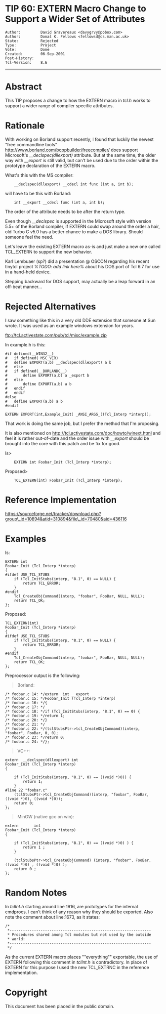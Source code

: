 # TIP 60: EXTERN Macro Change to Support a Wider Set of Attributes
	Author:         David Gravereaux <davygrvy@pobox.com>
	Author:         Donal K. Fellows <fellowsd@cs.man.ac.uk>
	State:          Rejected
	Type:           Project
	Vote:           Done
	Created:        06-Sep-2001
	Post-History:   
	Tcl-Version:    8.6
-----

# Abstract

This TIP proposes a change to how the EXTERN macro in _tcl.h_ works
to support a wider range of compiler specific attributes.

# Rationale

With working on Borland support recently, I found that luckily the
newest "free commandline tools"
<http://www.borland.com/bcppbuilder/freecompiler/>  does support
Microsoft's _\_\_declspec\(dllexport\)_ attribute.  But at the same
time, the older way with _\_\_export_ is still valid, but can't be
used due to the order within the prototype declaration of the EXTERN
macro.

What's this with the MS compiler:

		__declspec(dllexport) __cdecl int func (int a, int b);

will have to be this with Borland:

		int __export __cdecl func (int a, int b);

The order of the attribute needs to be after the return type.

Even though _\_\_declspec_ is supported in the Microsoft style with
version 5.5\+ of the Borland compiler, if EXTERN could swap around the
order a hair, old Turbo C v5.0 has a better chance to make a DOS
library.  Should someone feel the need.

Let's leave the existing EXTERN macro as-is and just make a new one called TCL\_EXTERN to support the new behavior.

Karl Lembuaer \(sp?\) did a presentation @ OSCON regarding his recent
tinytcl project _%TODO: add link here%_ about his DOS port of Tcl
6.7 for use in a hand-held device.

Stepping backward for DOS support, may actually be a leap forward in
an off-beat manner...

# Rejected Alternatives

I saw something like this in a very old DDE extension that someone at
Sun wrote.  It was used as an example windows extension for years.

ftp://tcl.activestate.com/pub/tcl/misc/example.zip

In example.h is this:

	#if defined(__WIN32__)
	#   if defined(_MSC_VER)
	#	define EXPORT(a,b) __declspec(dllexport) a b
	#   else
	#	if defined(__BORLANDC__)
	#	    define EXPORT(a,b) a _export b
	#	else
	#	    define EXPORT(a,b) a b
	#	endif
	#   endif
	#else
	#   define EXPORT(a,b) a b
	#endif
	
	EXTERN EXPORT(int,Example_Init) _ANSI_ARGS_((Tcl_Interp *interp));

That work is doing the same job, but I prefer the method that I'm
proposing.

It is also mentioned on <http://tcl.activestate.com/doc/howto/winext.html>
and feel it is rather out-of-date and the order issue with _\_\_export_
should be brought into the core with this patch and be fix for good.

Is>

		EXTERN int Foobar_Init (Tcl_Interp *interp);

Proposed>

		TCL_EXTERN(int) Foobar_Init (Tcl_Interp *interp);

# Reference Implementation

<https://sourceforge.net/tracker/download.php?group\_id=10894&atid=310894&file\_id=70480&aid=436116>

# Examples

Is:

	EXTERN int
	Foobar_Init (Tcl_Interp *interp)
	{
	#ifdef USE_TCL_STUBS
	    if (Tcl_InitStubs(interp, "8.1", 0) == NULL) {
	        return TCL_ERROR;
	    }
	#endif
	    Tcl_CreateObjCommand(interp, "foobar", FooBar, NULL, NULL);
	    return TCL_OK;
	};

Proposed:

	TCL_EXTERN(int)
	Foobar_Init (Tcl_Interp *interp)
	{
	#ifdef USE_TCL_STUBS
	    if (Tcl_InitStubs(interp, "8.1", 0) == NULL) {
	        return TCL_ERROR;
	    }
	#endif
	    Tcl_CreateObjCommand(interp, "foobar", FooBar, NULL, NULL);
	    return TCL_OK;
	};

Preprocessor output is the following:

 >	Borland:

	/* foobar.c 14: */extern  int __export
	/* foobar.c 15: */Foobar_Init (Tcl_Interp *interp)
	/* foobar.c 16: */{
	/* foobar.c 17: */
	/* foobar.c 18: */if (Tcl_InitStubs(interp, "8.1", 0) == 0) {
	/* foobar.c 19: */return 1;
	/* foobar.c 20: */}
	/* foobar.c 21: */
	/* foobar.c 22: */(tclStubsPtr->tcl_CreateObjCommand)(interp, "foobar", FooBar, 0, 0);
	/* foobar.c 23: */return 0;
	/* foobar.c 24: */};

 >	VC\+\+:

	extern  __declspec(dllexport) int
	Foobar_Init (Tcl_Interp *interp)
	{
	
	    if (Tcl_InitStubs(interp, "8.1", 0) == ((void *)0)) {
	        return 1;
	    }
	#line 22 "foobar.c"
	    (tclStubsPtr->tcl_CreateObjCommand)(interp, "foobar", FooBar, ((void *)0), ((void *)0));
	    return 0;
	};

 >	MinGW \(native gcc on win\):

	extern       int
	Foobar_Init (Tcl_Interp *interp)
	{
	
	    if (Tcl_InitStubs(interp, "8.1", 0) == ((void *)0) ) {
	        return 1 ;
	    }
	
	    (tclStubsPtr->tcl_CreateObjCommand) (interp, "foobar", FooBar, ((void *)0) , ((void *)0) );
	    return 0 ;
	};

# Random Notes

In _tclInt.h_ starting around line 1916, are prototypes for the
internal cmdprocs.  I can't think of any reason why they should be
exported.  Also note the comment about line:1673, as it states:

	/*
	 *----------------------------------------------------------------
	 * Procedures shared among Tcl modules but not used by the outside
	 * world:
	 *----------------------------------------------------------------
	 */

As the current EXTERN macro places ""everything"" exportable, the use of EXTERN following this comment in _tclInt.h_ is contradictory.  In place of EXTERN for this purpose I used the new TCL\_EXTRNC in the reference implementation.

# Copyright

This document has been placed in the public domain.

